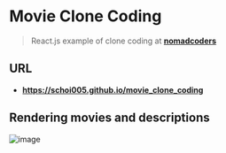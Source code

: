 # Movie Clone Coding
> React.js example of clone coding at <a href="https://nomadcoders.co/react-for-beginners/lobby" target="_blank"><strong>nomadcoders</strong></a>

## URL
* <a href="https://schoi005.github.io/movie_clone_coding/"><strong>https://schoi005.github.io/movie_clone_coding</strong></a>


## Rendering movies and descriptions

![image](https://user-images.githubusercontent.com/64727012/172034717-61dffc0b-31e1-437b-a42a-413339677c03.png)
